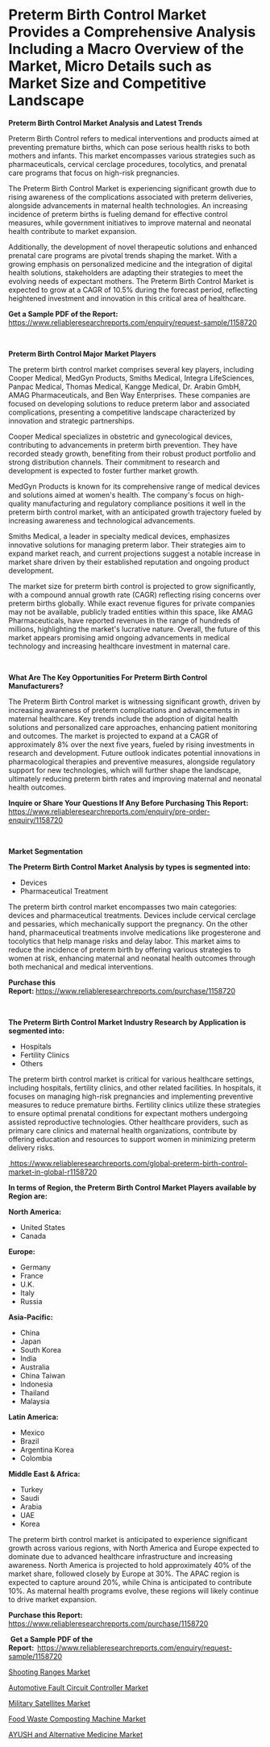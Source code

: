 <p><h1>Preterm Birth Control Market Provides a Comprehensive Analysis Including a Macro Overview of the Market, Micro Details such as Market Size and Competitive Landscape</h1></p><p><strong>Preterm Birth Control Market Analysis and Latest Trends</strong></p>
<p><p>Preterm Birth Control refers to medical interventions and products aimed at preventing premature births, which can pose serious health risks to both mothers and infants. This market encompasses various strategies such as pharmaceuticals, cervical cerclage procedures, tocolytics, and prenatal care programs that focus on high-risk pregnancies. </p><p>The Preterm Birth Control Market is experiencing significant growth due to rising awareness of the complications associated with preterm deliveries, alongside advancements in maternal health technologies. An increasing incidence of preterm births is fueling demand for effective control measures, while government initiatives to improve maternal and neonatal health contribute to market expansion. </p><p>Additionally, the development of novel therapeutic solutions and enhanced prenatal care programs are pivotal trends shaping the market. With a growing emphasis on personalized medicine and the integration of digital health solutions, stakeholders are adapting their strategies to meet the evolving needs of expectant mothers. The Preterm Birth Control Market is expected to grow at a CAGR of 10.5% during the forecast period, reflecting heightened investment and innovation in this critical area of healthcare.</p></p>
<p><strong>Get a Sample PDF of the Report:&nbsp;</strong> <a href="https://www.reliableresearchreports.com/enquiry/request-sample/1158720?utm_campaign=41&utm_medium=2&utm_source=Github&utm_content=ia&utm_term=26122024&utm_id=preterm-birth-control">https://www.reliableresearchreports.com/enquiry/request-sample/1158720</a></p>
<p>&nbsp;</p>
<p><strong>Preterm Birth Control Major Market Players</strong></p>
<p><p>The preterm birth control market comprises several key players, including Cooper Medical, MedGyn Products, Smiths Medical, Integra LifeSciences, Panpac Medical, Thomas Medical, Kangge Medical, Dr. Arabin GmbH, AMAG Pharmaceuticals, and Ben Way Enterprises. These companies are focused on developing solutions to reduce preterm labor and associated complications, presenting a competitive landscape characterized by innovation and strategic partnerships.</p><p>Cooper Medical specializes in obstetric and gynecological devices, contributing to advancements in preterm birth prevention. They have recorded steady growth, benefiting from their robust product portfolio and strong distribution channels. Their commitment to research and development is expected to foster further market growth.</p><p>MedGyn Products is known for its comprehensive range of medical devices and solutions aimed at women's health. The company's focus on high-quality manufacturing and regulatory compliance positions it well in the preterm birth control market, with an anticipated growth trajectory fueled by increasing awareness and technological advancements.</p><p>Smiths Medical, a leader in specialty medical devices, emphasizes innovative solutions for managing preterm labor. Their strategies aim to expand market reach, and current projections suggest a notable increase in market share driven by their established reputation and ongoing product development.</p><p>The market size for preterm birth control is projected to grow significantly, with a compound annual growth rate (CAGR) reflecting rising concerns over preterm births globally. While exact revenue figures for private companies may not be available, publicly traded entities within this space, like AMAG Pharmaceuticals, have reported revenues in the range of hundreds of millions, highlighting the market's lucrative nature. Overall, the future of this market appears promising amid ongoing advancements in medical technology and increasing healthcare investment in maternal care.</p></p>
<p>&nbsp;</p>
<p><strong>What Are The Key Opportunities For Preterm Birth Control Manufacturers?</strong></p>
<p><p>The Preterm Birth Control market is witnessing significant growth, driven by increasing awareness of preterm complications and advancements in maternal healthcare. Key trends include the adoption of digital health solutions and personalized care approaches, enhancing patient monitoring and outcomes. The market is projected to expand at a CAGR of approximately 8% over the next five years, fueled by rising investments in research and development. Future outlook indicates potential innovations in pharmacological therapies and preventive measures, alongside regulatory support for new technologies, which will further shape the landscape, ultimately reducing preterm birth rates and improving maternal and neonatal health outcomes.</p></p>
<p><strong>Inquire or Share Your Questions If Any Before Purchasing This Report:</strong> <a href="https://www.reliableresearchreports.com/enquiry/pre-order-enquiry/1158720?utm_campaign=41&utm_medium=2&utm_source=Github&utm_content=ia&utm_term=26122024&utm_id=preterm-birth-control">https://www.reliableresearchreports.com/enquiry/pre-order-enquiry/1158720</a></p>
<p>&nbsp;</p>
<p><strong>Market Segmentation</strong></p>
<p><strong>The Preterm Birth Control Market Analysis by types is segmented into:</strong></p>
<p><ul><li>Devices</li><li>Pharmaceutical Treatment</li></ul></p>
<p><p>The preterm birth control market encompasses two main categories: devices and pharmaceutical treatments. Devices include cervical cerclage and pessaries, which mechanically support the pregnancy. On the other hand, pharmaceutical treatments involve medications like progesterone and tocolytics that help manage risks and delay labor. This market aims to reduce the incidence of preterm birth by offering various strategies to women at risk, enhancing maternal and neonatal health outcomes through both mechanical and medical interventions.</p></p>
<p><strong>Purchase this Report:&nbsp;</strong><a href="https://www.reliableresearchreports.com/purchase/1158720?utm_campaign=41&utm_medium=2&utm_source=Github&utm_content=ia&utm_term=26122024&utm_id=preterm-birth-control">https://www.reliableresearchreports.com/purchase/1158720</a></p>
<p>&nbsp;</p>
<p><strong>The Preterm Birth Control Market Industry Research by Application is segmented into:</strong></p>
<p><ul><li>Hospitals</li><li>Fertility Clinics</li><li>Others</li></ul></p>
<p><p>The preterm birth control market is critical for various healthcare settings, including hospitals, fertility clinics, and other related facilities. In hospitals, it focuses on managing high-risk pregnancies and implementing preventive measures to reduce premature births. Fertility clinics utilize these strategies to ensure optimal prenatal conditions for expectant mothers undergoing assisted reproductive technologies. Other healthcare providers, such as primary care clinics and maternal health organizations, contribute by offering education and resources to support women in minimizing preterm delivery risks.</p></p>
<p><a href="https://www.reliableresearchreports.com/global-preterm-birth-control-market-in-global-r1158720?utm_campaign=41&utm_medium=2&utm_source=Github&utm_content=ia&utm_term=26122024&utm_id=preterm-birth-control">&nbsp;https://www.reliableresearchreports.com/global-preterm-birth-control-market-in-global-r1158720</a></p>
<p><strong>In terms of Region, the Preterm Birth Control Market Players available by Region are:</strong></p>
<p>
    <p> <strong> North America: </strong>
        <ul>
            <li>United States</li>
            <li>Canada</li>
        </ul>
        </p> 
    <p> <strong> Europe: </strong>
        <ul>
            <li>Germany</li>
            <li>France</li>
            <li>U.K.</li>
            <li>Italy</li>
            <li>Russia</li>
        </ul>
        </p> 
    <p> <strong> Asia-Pacific: </strong>
        <ul>
            <li>China</li>
            <li>Japan</li>
            <li>South Korea</li>
            <li>India</li>
            <li>Australia</li>
            <li>China Taiwan</li>
            <li>Indonesia</li>
            <li>Thailand</li>
            <li>Malaysia</li>
        </ul>
        </p> 
    <p> <strong> Latin America: </strong>
        <ul>
            <li>Mexico</li>
            <li>Brazil</li>
            <li>Argentina Korea</li>
            <li>Colombia</li>
        </ul>
        </p> 
    <p> <strong> Middle East & Africa: </strong>
        <ul>
            <li>Turkey</li>
            <li>Saudi</li>
            <li>Arabia</li>
            <li>UAE</li>
            <li>Korea</li>
        </ul>
    </p>
    </p>
<p><p>The preterm birth control market is anticipated to experience significant growth across various regions, with North America and Europe expected to dominate due to advanced healthcare infrastructure and increasing awareness. North America is projected to hold approximately 40% of the market share, followed closely by Europe at 30%. The APAC region is expected to capture around 20%, while China is anticipated to contribute 10%. As maternal health programs evolve, these regions will likely continue to drive market expansion.</p></p>
<p><strong>Purchase this Report: </strong><a href="https://www.reliableresearchreports.com/purchase/1158720?utm_campaign=41&utm_medium=2&utm_source=Github&utm_content=ia&utm_term=26122024&utm_id=preterm-birth-control">https://www.reliableresearchreports.com/purchase/1158720</a></p>
<p>&nbsp;<strong>Get a Sample PDF of the Report:&nbsp;&nbsp;</strong><a href="https://www.reliableresearchreports.com/enquiry/request-sample/1158720?utm_campaign=41&utm_medium=2&utm_source=Github&utm_content=ia&utm_term=26122024&utm_id=preterm-birth-control">https://www.reliableresearchreports.com/enquiry/request-sample/1158720</a></p>
<p><strong></strong></p>
<p><p><a href="https://www.linkedin.com/pulse/in-depth-shooting-ranges-report-industry-analysis-forecasted-pqzvf?utm_campaign=41&utm_medium=2&utm_source=Github&utm_content=ia&utm_term=26122024&utm_id=preterm-birth-control">Shooting Ranges Market</a></p><p><a href="https://github.com/mauripalmi/Market-Research-Report-List-5/blob/main/automotive-fault-circuit-controller-market.md?utm_campaign=41&utm_medium=2&utm_source=Github&utm_content=ia&utm_term=26122024&utm_id=preterm-birth-control">Automotive Fault Circuit Controller Market</a></p><p><a href="https://www.linkedin.com/pulse/industry-projections-global-military-satellites-market-size-y9ksf?utm_campaign=41&utm_medium=2&utm_source=Github&utm_content=ia&utm_term=26122024&utm_id=preterm-birth-control">Military Satellites Market</a></p><p><a href="https://www.linkedin.com/pulse/food-waste-composting-machine-market-forecast-2024-2031-eydtf?utm_campaign=41&utm_medium=2&utm_source=Github&utm_content=ia&utm_term=26122024&utm_id=preterm-birth-control">Food Waste Composting Machine Market</a></p><p><a href="https://github.com/sca704osol/Market-Research-Report-List-1/blob/main/ayush-and-alternative-medicine-market.md?utm_campaign=41&utm_medium=2&utm_source=Github&utm_content=ia&utm_term=26122024&utm_id=preterm-birth-control">AYUSH and Alternative Medicine Market</a></p></p>